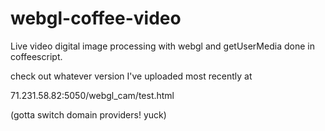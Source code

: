 # webgl-coffee-video
Live video digital image processing with webgl and getUserMedia done in coffeescript.

check out whatever version I've uploaded most recently at 

71.231.58.82:5050/webgl_cam/test.html

(gotta switch domain providers! yuck)
